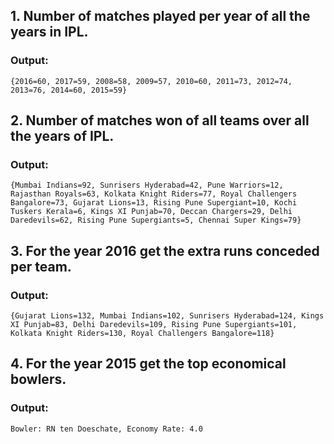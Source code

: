

## 1. Number of matches played per year of all the years in IPL.
### Output:
```{2016=60, 2017=59, 2008=58, 2009=57, 2010=60, 2011=73, 2012=74, 2013=76, 2014=60, 2015=59}```


## 2. Number of matches won of all teams over all the years of IPL.
### Output:
   ```{Mumbai Indians=92, Sunrisers Hyderabad=42, Pune Warriors=12, Rajasthan Royals=63, Kolkata Knight Riders=77, Royal Challengers Bangalore=73, Gujarat Lions=13, Rising Pune Supergiant=10, Kochi Tuskers Kerala=6, Kings XI Punjab=70, Deccan Chargers=29, Delhi Daredevils=62, Rising Pune Supergiants=5, Chennai Super Kings=79}```


## 3. For the year 2016 get the extra runs conceded per team.
### Output:
   ```{Gujarat Lions=132, Mumbai Indians=102, Sunrisers Hyderabad=124, Kings XI Punjab=83, Delhi Daredevils=109, Rising Pune Supergiants=101, Kolkata Knight Riders=130, Royal Challengers Bangalore=118}```


## 4. For the year 2015 get the top economical bowlers.
### Output:
```Bowler: RN ten Doeschate, Economy Rate: 4.0```